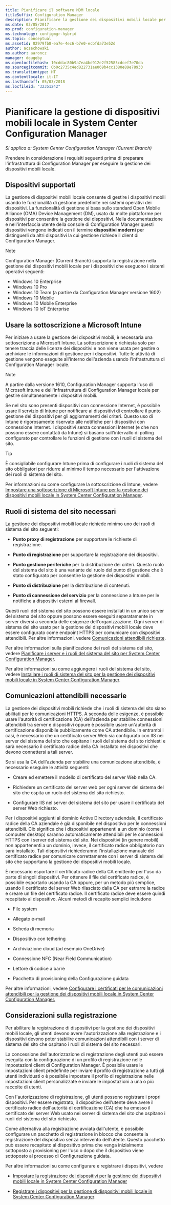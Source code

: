 ```yaml
---
title: Pianificare il software MDM locale
titleSuffix: Configuration Manager
description: Pianificare la gestione dei dispositivi mobili locale per gestire dispositivi mobili in System Center Configuration Manager.
ms.date: 03/05/2017
ms.prod: configuration-manager
ms.technology: configmgr-hybrid
ms.topic: conceptual
ms.assetid: 02979fb8-ea7e-4ec6-b7e0-ecbfda73e52d
author: aczechowski
ms.author: aaroncz
manager: dougeby
ms.openlocfilehash: 10cddac80b9a7ea4bd912e2f52585cdcef7e70da
ms.sourcegitcommit: 0b0c2735c4ed822731ae069b4cc1380e89e78933
ms.translationtype: HT
ms.contentlocale: it-IT
ms.lasthandoff: 05/03/2018
ms.locfileid: "32351242"
---
```

# <a name="plan-for-on-premises-mobile-device-management-in-system-center-configuration-manager"></a>Pianificare la gestione di dispositivi mobili locale in System Center Configuration Manager

*Si applica a: System Center Configuration Manager (Current Branch)*

Prendere in considerazione i requisiti seguenti prima di preparare l'infrastruttura di Configuration Manager per eseguire la gestione dei dispositivi mobili locale.

##  <a name="bkmk_devices"></a> Dispositivi supportati  
 La gestione di dispositivi mobili locale consente di gestire i dispositivi mobili usando le funzionalità di gestione predefinite nei sistemi operativi dei dispositivi.  La funzionalità di gestione si basa sullo standard Open Mobile Alliance (OMA) Device Management (DM), usato da molte piattaforme per dispositivi per consentire la gestione dei dispositivi.  Nella documentazione e nell'interfaccia utente della console di Configuration Manager questi dispositivi vengono indicati con il termine **dispositivi moderni** per distinguerli da altri dispositivi la cui gestione richiede il client di Configuration Manager.  

 > [!NOTE]  
>  Configuration Manager (Current Branch) supporta la registrazione nella gestione dei dispositivi mobili locale per i dispositivi che eseguono i sistemi operativi seguenti:  
>   
> -  Windows 10 Enterprise  
> -   Windows 10 Pro  
> -   Windows 10 Team \(a partire da Configuration Manager versione 1602\)  
> -   Windows 10 Mobile  
> -   Windows 10 Mobile Enterprise
> -   Windows 10 IoT Enterprise   

##  <a name="bkmk_intune"></a> Usare la sottoscrizione a Microsoft Intune  
 Per iniziare a usare la gestione dei dispositivi mobili, è necessaria una sottoscrizione a Microsoft Intune. La sottoscrizione è richiesta solo per tenere traccia delle licenze dei dispositivi e non viene usata per gestire o archiviare le informazioni di gestione per i dispositivi. Tutte le attività di gestione vengono eseguite all'interno dell'azienda usando l'infrastruttura di Configuration Manager locale.  

 > [!NOTE]  
 > A partire dalla versione 1610, Configuration Manager supporta l'uso di Microsoft Intune e dell'infrastruttura di Configuration Manager locale per gestire simultaneamente i dispositivi mobili.   

 Se nel sito sono presenti dispositivi con connessione Internet, è possibile usare il servizio di Intune per notificare ai dispositivi di controllare il punto gestione dei dispositivi per gli aggiornamenti dei criteri. Questo uso di  Intune è rigorosamente riservato alle notifiche per i dispositivi con connessione Internet. I dispositivi senza connessioni Internet (e che non possono essere contattati da Intune) si basano sull'intervallo di polling configurato per controllare le funzioni di gestione con i ruoli di sistema del sito.  

> [!TIP]  
>  È consigliabile configurare Intune prima di configurare i ruoli di sistema del sito obbligatori per ridurre al minimo il tempo necessario per l'attivazione dei ruoli di sistema del sito.  

 Per informazioni su come configurare la sottoscrizione di Intune, vedere [Impostare una sottoscrizione di Microsoft Intune per la gestione dei dispositivi mobili locale in System Center Configuration Manager](../../mdm/get-started/set-up-intune-subscription-on-premises-mdm.md).  

##  <a name="bkmk_roles"></a> Ruoli di sistema del sito necessari  
 La gestione dei dispositivi mobili locale richiede minimo uno dei ruoli di sistema del sito seguenti:  

-   **Punto proxy di registrazione** per supportare le richieste di registrazione.  

-   **Punto di registrazione** per supportare la registrazione dei dispositivi.  

-   **Punto gestione periferiche** per la distribuzione dei criteri. Questo ruolo del sistema del sito è una variante del ruolo del punto di gestione che è stato configurato per consentire la gestione dei dispositivi mobili.  

-   **Punto di distribuzione** per la distribuzione di contenuti.  

-   **Punto di connessione del servizio** per la connessione a Intune per le notifiche a dispositivi esterni al firewall.  

 Questi ruoli del sistema del sito possono essere installati in un unico server del sistema del sito oppure possono essere eseguiti separatamente in server diversi a seconda delle esigenze dell'organizzazione. Ogni server di sistema del sito usato per la gestione dei dispositivi mobili locale deve essere configurato come endpoint HTTPS per comunicare con dispositivi attendibili. Per altre informazioni, vedere [Comunicazioni attendibili richieste](#bkmk_trustedComs).  

 Per altre informazioni sulla pianificazione dei ruoli del sistema del sito, vedere [Pianificare i server e i ruoli del sistema del sito per System Center Configuration Manager](../../core/plan-design/hierarchy/plan-for-site-system-servers-and-site-system-roles.md).  

 Per altre informazioni su come aggiungere i ruoli del sistema del sito, vedere [Installare i ruoli di sistema del sito per la gestione dei dispositivi mobili locale in System Center Configuration Manager](../../mdm/get-started/install-site-system-roles-for-on-premises-mdm.md).  

##  <a name="bkmk_trustedComs"></a> Comunicazioni attendibili necessarie  
 La gestione dei dispositivi mobili richiede che i ruoli di sistema del sito siano abilitati per le comunicazioni HTTPS. A seconda delle esigenze, è possibile usare l'autorità di certificazione (CA) dell'azienda per stabilire connessioni attendibili tra server e dispositivi oppure è possibile usare un'autorità di certificazione disponibile pubblicamente come CA attendibile.  In entrambi i casi, è necessario che un certificato server Web sia configurato con IIS nei server del sistema del sito che ospitano i ruoli del sistema del sito richiesti e sarà necessario il certificato radice della CA installato nei dispositivi che devono connettersi a tali server.  

 Se si usa la CA dell'azienda per stabilire una comunicazione attendibile, è necessario eseguire le attività seguenti:  

-   Creare ed emettere il modello di certificato del server Web nella CA.  

-   Richiedere un certificato del server web per ogni server del sistema del sito che ospita un ruolo del sistema del sito richiesto.  

-   Configurare IIS nel server del sistema del sito per usare il certificato del server Web richiesto.  

 Per i dispositivi aggiunti al dominio Active Directory aziendale, il certificato radice della CA aziendale è già disponibile nel dispositivo per le connessioni attendibili. Ciò significa che i dispositivi appartenenti a un dominio (come i computer desktop) saranno automaticamente attendibili per le connessioni HTTPS con i server del sistema del sito. Nei dispositivi (in genere mobili) non appartenenti a un dominio, invece, il certificato radice obbligatorio non sarà installato. Tali dispositivi richiederanno l'installazione manuale del certificato radice per comunicare correttamente con i server di sistema del sito che supportano la gestione dei dispositivi mobili locale.  

 È necessario esportare il certificato radice della CA emittente per l'uso da parte di singoli dispositivi. Per ottenere il file del certificato radice, è possibile esportarlo usando la CA oppure, per un metodo più semplice, usando il certificato del server Web rilasciato dalla CA per estrarre la radice e creare un file del certificato radice.   Il certificato radice deve essere quindi recapitato al dispositivo.  Alcuni metodi di recapito semplici includono  

-   File system  

-   Allegato e-mail  

-   Scheda di memoria  

-   Dispositivo con tethering  

-   Archiviazione cloud (ad esempio OneDrive)  

-   Connessione NFC (Near Field Communication)  

-   Lettore di codice a barre  

-   Pacchetto di provisioning della Configurazione guidata  

 Per altre informazioni, vedere [Configurare i certificati per le comunicazioni attendibili per la gestione dei dispositivi mobili locale in System Center Configuration Manager.](../../mdm/get-started/set-up-certificates-on-premises-mdm.md)  

##  <a name="bkmk_enrollment"></a> Considerazioni sulla registrazione  
 Per abilitare la registrazione di dispositivi per la gestione dei dispositivi mobili locale, gli utenti devono avere l'autorizzazione alla registrazione e i dispositivi devono poter stabilire comunicazioni attendibili con i server di sistema del sito che ospitano i ruoli di sistema del sito necessari.  

 La concessione dell'autorizzazione di registrazione degli utenti può essere eseguita con la configurazione di un profilo di registrazione nelle impostazioni client di Configuration Manager. È possibile usare le impostazioni client predefinite per inviare il profilo di registrazione a tutti gli utenti individuati o è possibile impostare il profilo di registrazione nelle impostazioni client personalizzate e inviare le impostazioni a una o più raccolte di utenti.  

 Con l'autorizzazione di registrazione, gli utenti possono registrare i propri dispositivi. Per essere registrato, il dispositivo dell'utente deve avere il certificato radice dell'autorità di certificazione (CA) che ha emesso il certificato del server Web usato nei server di sistema del sito che ospitano i ruoli del sistema del sito richiesto.  

 Come alternativa alla registrazione avviata dall'utente, è possibile configurare un pacchetto di registrazione in blocco che consente la registrazione del dispositivo senza intervento dell'utente. Questo pacchetto può essere recapitato al dispositivo prima che venga inizialmente sottoposto a provisioning per l'uso o dopo che il dispositivo viene sottoposto al processo di Configurazione guidata.  

 Per altre informazioni su come configurare e registrare i dispositivi, vedere  

-   [Impostare la registrazione dei dispositivi per la gestione dei dispositivi mobili locale in System Center Configuration Manager](../../mdm/get-started/set-up-device-enrollment-on-premises-mdm.md)  

-   [Registrare i dispositivi per la gestione di dispositivi mobili locale in System Center Configuration Manager](../../mdm/deploy-use/enroll-devices-on-premises-mdm.md)  
